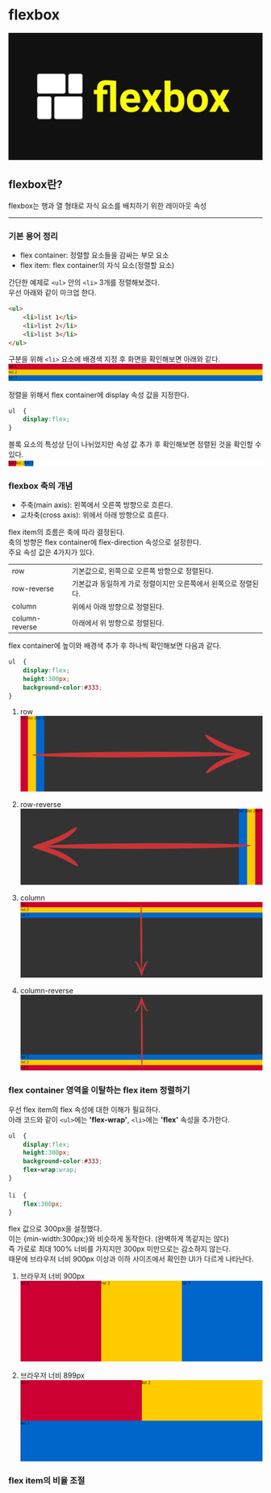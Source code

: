 # **flexbox**

![flexbox](thumb.jpg)

## **flexbox란?**
flexbox는 행과 열 형태로 자식 요소를 배치하기 위한 레이아웃 속성

---

### **기본 용어 정리**
* flex container: 정렬할 요소들을 감싸는 부모 요소
* flex item: flex container의 자식 요소(정렬할 요소)  

간단한 예제로 `<ul>` 안의 `<li>` 3개를 정렬해보겠다.  
우선 아래와 같이 마크업 한다.
```html
<ul>
	<li>list 1</li>
	<li>list 2</li>
	<li>list 3</li>
</ul>
```

구분을 위해 `<li>` 요소에 배경색 지정 후 화면을 확인해보면 아래와 같다.  
![](img_1.png)

정렬을 위해서 flex container에 display 속성 값을 지정한다.
```css
ul	{
	display:flex;
}
```

블록 요소의 특성상 단이 나뉘었지만 속성 값 추가 후 확인해보면 정렬된 것을 확인할 수 있다.  
![](img_2.png)

### **flexbox 축의 개념**
* 주축(main axis): 왼쪽에서 오른쪽 방향으로 흐른다.
* 교차축(cross axis): 위에서 아래 방향으로 흐른다.

flex item의 흐름은 축에 따라 결정된다.  
축의 방향은 flex container에 flex-direction 속성으로 설정한다.  
주요 속성 값은 4가지가 있다.

|     |     |
|---|---|
|row|기본값으로, 왼쪽으로 오른쪽 방향으로 정렬된다.|
|row-reverse|기본값과 동일하게 가로 정렬이지만 오른쪽에서 왼쪽으로 정렬된다.|
|column|위에서 아래 방향으로 정렬된다.|
|column-reverse|아래에서 위 방향으로 정렬된다.|

flex container에 높이와 배경색 추가 후 하나씩 확인해보면 다음과 같다.
```css
ul	{
	display:flex;
	height:300px;
	background-color:#333;
}
```

1) row  
![](img_3.png)

2) row-reverse  
![](img_4.png)

3) column  
![](img_5.png)

4) column-reverse  
![](img_6.png)

### **flex container 영역을 이탈하는 flex item 정렬하기**
우선 flex item의 flex 속성에 대한 이해가 필요하다.  
아래 코드와 같이 `<ul>`에는 **'flex-wrap'**, `<li>`에는 **'flex'** 속성을 추가한다.
```css
ul	{
	display:flex;
	height:300px;
	background-color:#333;
	flex-wrap:wrap;
}

li	{
	flex:300px;
}
```

flex 값으로 300px을 설정했다.  
이는 {min-width:300px;}와 비슷하게 동작한다. (완벽하게 똑같지는 않다)  
즉 가로로 최대 100% 너비를 가지지만 300px 미만으로는 감소하지 않는다.  
때문에 브라우저 너비 900px 이상과 이하 사이즈에서 확인한 UI가 다르게 나타난다.

1) 브라우저 너비 900px  
![](img_7.png)

2) 브라우저 너비 899px  
![](img_8.png)

### **flex item의 비율 조절**